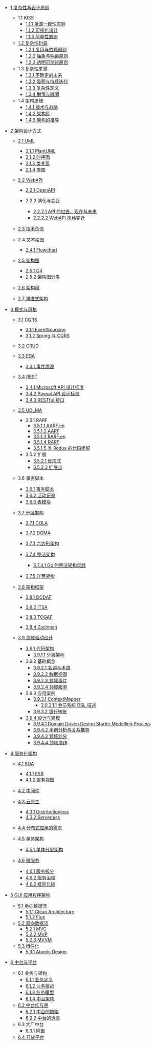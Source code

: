   - [1 复杂性与设计原则](/复杂性与设计原则/README.md)
    - 1.1 KISS
      - [1.1.1 单源一致性原则](/复杂性与设计原则/KISS/单源一致性原则.md)
      - [1.1.2 可视化设计](/复杂性与设计原则/KISS/可视化设计.md)
      - [1.1.3 简单性原则](/复杂性与设计原则/KISS/简单性原则.md)
    - [1.2 复杂性封装](/复杂性与设计原则/复杂性封装/README.md)
      - [1.2.1 复用与依赖原则](/复杂性与设计原则/复杂性封装/复用与依赖原则.md)
      - [1.2.2 抽象与隔离原则](/复杂性与设计原则/复杂性封装/抽象与隔离原则.md)
      - [1.2.3 透明可测试原则](/复杂性与设计原则/复杂性封装/透明可测试原则.md)
    - 1.3 复杂性来源
      - [1.3.1 不确定的未来](/复杂性与设计原则/复杂性来源/不确定的未来.md)
      - [1.3.2 吸积与持续迭代](/复杂性与设计原则/复杂性来源/吸积与持续迭代.md)
      - [1.3.3 复杂性定义](/复杂性与设计原则/复杂性来源/复杂性定义.md)
      - [1.3.4 懒惰与隔阂](/复杂性与设计原则/复杂性来源/懒惰与隔阂.md)
    - 1.4 架构思维
      - [1.4.1 战术与战略](/复杂性与设计原则/架构思维/战术与战略.md)
      - [1.4.2 架构师](/复杂性与设计原则/架构思维/架构师.md)
      - [1.4.3 架构的推导](/复杂性与设计原则/架构思维/架构的推导.md)
  - [2 架构设计方式](/架构设计方式/README.md)
    - [2.1 UML](/架构设计方式/UML/README.md)
      - [2.1.1 PlantUML](/架构设计方式/UML/PlantUML.md)
      - [2.1.2 时序图](/架构设计方式/UML/时序图.md)
      - [2.1.3 类关系](/架构设计方式/UML/类关系.md)
      - [2.1.4 类图](/架构设计方式/UML/类图.md)
    - [2.2 WebAPI](/架构设计方式/WebAPI/README.md)
      - [2.2.1 OpenAPI](/架构设计方式/WebAPI/OpenAPI/README.md)
        
      - 2.2.2 演化与变迁
        - [2.2.2.1 API 的过去，现在与未来](/架构设计方式/WebAPI/演化与变迁/API%20的过去，现在与未来.md)
        - [2.2.2.2 WebAPI 风格变迁](/架构设计方式/WebAPI/演化与变迁/WebAPI%20风格变迁.md)
    - [2.3 技术负债](/架构设计方式/技术负债/README.md)
      
    - 2.4 文本绘图
      - [2.4.1 Flowchart](/架构设计方式/文本绘图/Flowchart.md)
    - [2.5 架构图](/架构设计方式/架构图/README.md)
      - [2.5.1 C4](/架构设计方式/架构图/C4.md)
      - [2.5.2 架构图分类](/架构设计方式/架构图/架构图分类.md)
    - [2.6 架构域](/架构设计方式/架构域/README.md)
      
    - [2.7 演进式架构](/架构设计方式/演进式架构/README.md)
      
  - [3 模式与风格](/模式与风格/README.md)
    - [3.1 CQRS](/模式与风格/CQRS/README.md)
      - [3.1.1 EventSourcing](/模式与风格/CQRS/EventSourcing.md)
      - [3.1.2 Spring 与 CQRS](/模式与风格/CQRS/Spring%20与%20CQRS.md)
    - [3.2 CRUD](/模式与风格/CRUD/README.md)
      
    - [3.3 EDA](/模式与风格/EDA/README.md)
      - [3.3.1 事件溯源](/模式与风格/EDA/事件溯源.md)
    - [3.4 REST](/模式与风格/REST/README.md)
      - [3.4.1 Microsoft API 设计标准](/模式与风格/REST/Microsoft%20API%20设计标准.md)
      - [3.4.2 Paypal API 设计标准](/模式与风格/REST/Paypal%20API%20设计标准.md)
      - [3.4.3 RESTful 接口](/模式与风格/REST/RESTful%20接口.md)
    - [3.5 UDLMA](/模式与风格/UDLMA/README.md)
      - 3.5.1 RARF
        - [3.5.1.1 AARF.en](/模式与风格/UDLMA/RARF/AARF.en.md)
        - [3.5.1.2 AARF](/模式与风格/UDLMA/RARF/AARF.md)
        - [3.5.1.3 RARF.en](/模式与风格/UDLMA/RARF/RARF.en.md)
        - [3.5.1.4 RARF](/模式与风格/UDLMA/RARF/RARF.md)
        - [3.5.1.5 类 Redux 的代码组织](/模式与风格/UDLMA/RARF/类%20Redux%20的代码组织.md)
      - 3.5.2 扩展
        - [3.5.2.1 反应式](/模式与风格/UDLMA/扩展/反应式.md)
        - [3.5.2.2 扩展点](/模式与风格/UDLMA/扩展/扩展点.md)
    - 3.6 事务脚本
      - [3.6.1 事务脚本](/模式与风格/事务脚本/事务脚本.md)
      - [3.6.2 活动记录](/模式与风格/事务脚本/活动记录.md)
      - [3.6.3 表模块](/模式与风格/事务脚本/表模块.md)
    - [3.7 分层架构](/模式与风格/分层架构/README.md)
      - [3.7.1 COLA](/模式与风格/分层架构/COLA/README.md)
        
      - [3.7.2 DOMA](/模式与风格/分层架构/DOMA/README.md)
        
      - [3.7.3 六边形架构](/模式与风格/分层架构/六边形架构.md)
      - [3.7.4 整洁架构](/模式与风格/分层架构/整洁架构/README.md)
        - [3.7.4.1 Go 的整洁架构实践](/模式与风格/分层架构/整洁架构/Go%20的整洁架构实践.md)
      - [3.7.5 洋葱架构](/模式与风格/分层架构/洋葱架构.md)
    - [3.8 架构框架](/模式与风格/架构框架/README.md)
      - [3.8.1 DODAF](/模式与风格/架构框架/DODAF.md)
      - [3.8.2 ITSA](/模式与风格/架构框架/ITSA.md)
      - [3.8.3 TOGAF](/模式与风格/架构框架/TOGAF/README.md)
        
      - [3.8.4 Zachman](/模式与风格/架构框架/Zachman.md)
    - [3.9 领域驱动设计](/模式与风格/领域驱动设计/README.md)
      - [3.9.1 代码架构](/模式与风格/领域驱动设计/代码架构/README.md)
        - [3.9.1.1 分层架构](/模式与风格/领域驱动设计/代码架构/分层架构.md)
      - 3.9.2 基础概念
        - [3.9.2.1 名词与术语](/模式与风格/领域驱动设计/基础概念/名词与术语.md)
        - [3.9.2.2 数据视图](/模式与风格/领域驱动设计/基础概念/数据视图.md)
        - [3.9.2.3 领域事件](/模式与风格/领域驱动设计/基础概念/领域事件.md)
        - [3.9.2.4 领域服务](/模式与风格/领域驱动设计/基础概念/领域服务.md)
      - 3.9.3 应用案例
        - [3.9.3.1 ContextMapper](/模式与风格/领域驱动设计/应用案例/ContextMapper/README.md)
          - [3.9.3.1.1 会员系统 DSL 描述](/模式与风格/领域驱动设计/应用案例/ContextMapper/会员系统%20DSL%20描述.md)
        - [3.9.3.2 银行转账](/模式与风格/领域驱动设计/应用案例/银行转账.md)
      - [3.9.4 设计与建模](/模式与风格/领域驱动设计/设计与建模/README.md)
        - [3.9.4.1 Domain Driven Design Starter Modelling Process](/模式与风格/领域驱动设计/设计与建模/Domain-Driven%20Design%20Starter%20Modelling%20Process.md)
        - [3.9.4.2 用例分析与关系推导](/模式与风格/领域驱动设计/设计与建模/用例分析与关系推导.md)
        - [3.9.4.3 领域划分](/模式与风格/领域驱动设计/设计与建模/领域划分.md)
        - [3.9.4.4 领域协作](/模式与风格/领域驱动设计/设计与建模/领域协作.md)
  - [4 服务化架构](/服务化架构/README.md)
    - [4.1 SOA](/服务化架构/SOA/README.md)
      - [4.1.1 ESB](/服务化架构/SOA/ESB.md)
      - [4.1.2 服务视图](/服务化架构/SOA/服务视图.md)
    - [4.2 中间件](/服务化架构/中间件/README.md)
      
    - [4.3 云原生](/服务化架构/云原生/README.md)
      - [4.3.1 Distributionless](/服务化架构/云原生/Distributionless.md)
      - [4.3.2 Serverless](/服务化架构/云原生/Serverless.md)
    - [4.4 分布式应用的需求](/服务化架构/分布式应用的需求.md)
    - [4.5 单体架构](/服务化架构/单体架构/README.md)
      - [4.5.1 单体分层架构](/服务化架构/单体架构/单体分层架构.md)
    - [4.6 微服务](/服务化架构/微服务/README.md)
      - [4.6.1 服务拆分](/服务化架构/微服务/服务拆分.md)
      - [4.6.2 服务治理](/服务化架构/微服务/服务治理.md)
      - [4.6.3 框架比较](/服务化架构/微服务/框架比较.md)
  - [5 GUI 应用程序架构](/GUI%20应用程序架构/README.md)
    - [5.1 单向数据流](/GUI%20应用程序架构/单向数据流/README.md)
      - [5.1.1 Clean Architecture](/GUI%20应用程序架构/单向数据流/Clean%20Architecture.md)
      - [5.1.2 Flux](/GUI%20应用程序架构/单向数据流/Flux.md)
    - [5.2 双向数据流](/GUI%20应用程序架构/双向数据流/README.md)
      - [5.2.1 MVC](/GUI%20应用程序架构/双向数据流/MVC.md)
      - [5.2.2 MVP](/GUI%20应用程序架构/双向数据流/MVP.md)
      - [5.2.3 MVVM](/GUI%20应用程序架构/双向数据流/MVVM.md)
    - [5.3 组件化](/GUI%20应用程序架构/组件化/README.md)
      - [5.3.1 Atomic Design](/GUI%20应用程序架构/组件化/Atomic%20Design.md)
  - [6 中台与平台](/中台与平台/README.md)
    - 6.1 业务与架构
      - [6.1.1 业务定义](/中台与平台/业务与架构/业务定义.md)
      - [6.1.2 业务挑战](/中台与平台/业务与架构/业务挑战.md)
      - [6.1.3 业务模型](/中台与平台/业务与架构/业务模型.md)
      - [6.1.4 中台架构](/中台与平台/业务与架构/中台架构.md)
    - [6.2 中台红与黑](/中台与平台/中台红与黑/README.md)
      - [6.2.1 中台的缺陷](/中台与平台/中台红与黑/中台的缺陷.md)
      - [6.2.2 中台的诉求](/中台与平台/中台红与黑/中台的诉求.md)
    - 6.3 大厂中台
      - [6.3.1 阿里](/中台与平台/大厂中台/阿里.md)
    - [6.4 开放平台](/中台与平台/开放平台/README.md)
      